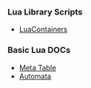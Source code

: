 ### Lua Library Scripts

- [LuaContainers](LuaContainers.lua)

### Basic Lua DOCs

- [Meta Table](https://github.com/CharmStrange/Study/issues/10)
- [Automata](https://github.com/CharmStrange/Study/blob/%EC%BB%B4%ED%93%A8%ED%84%B0_%EA%B3%BC%ED%95%99/CS/Automata/README.md)
